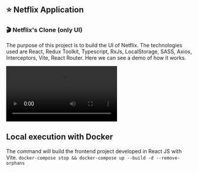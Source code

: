 ## ⭐ Netflix Application

### 🎬 Netflix's Clone (only UI)
The purpose of this project is to build the UI of Netflix. The technologies used are React, Redux Toolkit, Typescript, RxJs, LocalStorage, SASS, Axios, Interceptors, Vite, React Router.
Here we can see a demo of how it works.

![Docker Services](demo.mp4?raw=true "Docker Services")


## Local execution with Docker
 The command will build the frontend project developed in React JS with Vite.
`docker-compose stop && docker-compose up --build -d --remove-orphans`
